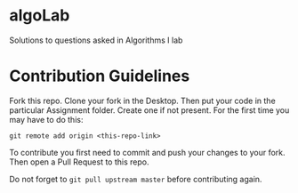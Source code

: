 # algoLab
Solutions to questions asked in Algorithms I lab

# Contribution Guidelines
Fork this repo. Clone your fork in the Desktop. Then put your code in the particular Assignment folder. Create one if not present.
For the first time you may have to do this:
```
git remote add origin <this-repo-link>
```
To contribute you first need to commit and push your changes to your fork. Then open a Pull Request to this repo.

Do not forget to ```git pull upstream master``` before contributing again.
